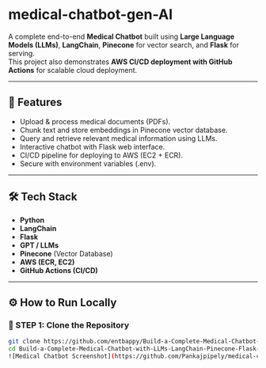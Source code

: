 # medical-chatbot-gen-AI

A complete end-to-end **Medical Chatbot** built using **Large Language Models (LLMs)**, **LangChain**, **Pinecone** for vector search, and **Flask** for serving.  
This project also demonstrates **AWS CI/CD deployment with GitHub Actions** for scalable cloud deployment.

---

## 🚀 Features
- Upload & process medical documents (PDFs).
- Chunk text and store embeddings in Pinecone vector database.
- Query and retrieve relevant medical information using LLMs.
- Interactive chatbot with Flask web interface.
- CI/CD pipeline for deploying to AWS (EC2 + ECR).
- Secure with environment variables (.env).

---

## 🛠️ Tech Stack
- **Python**
- **LangChain**
- **Flask**
- **GPT / LLMs**
- **Pinecone** (Vector Database)
- **AWS (ECR, EC2)**
- **GitHub Actions (CI/CD)**

---

## ⚙️ How to Run Locally

### 🔹 STEP 1: Clone the Repository
```bash
git clone https://github.com/entbappy/Build-a-Complete-Medical-Chatbot-with-LLMs-LangChain-Pinecone-Flask-AWS.git
cd Build-a-Complete-Medical-Chatbot-with-LLMs-LangChain-Pinecone-Flask-AWS
![Medical Chatbot Screenshot](https://github.com/Pankajpipely/medical-chatbot-gen-AI/blob/main/Screenshot%202025-10-02%20175332.png)



